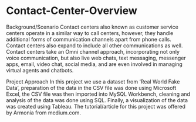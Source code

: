 # Contact-Center-Overview
Background/Scenario
Contact centers also known as customer service centers operate in a similar way to call centers, however, they handle additional forms of communication channels apart from phone calls. Contact centers also expand to include all other communications as well. Contact centers take an Omni channel approach, incorporating not only voice communication, but also live web chats, text messaging, messenger apps, email, video chat, social media, and are even involved in managing virtual agents and chatbots.

Project Approach
In this project we use a dataset from ‘Real World Fake Data’, preparation of the data in the CSV file was done using Microsoft Excel, the CSV file was then imported into MySQL Workbench, cleaning and analysis of the data was done using SQL. Finally, a visualization of the data was created using Tableau. The tutorial/article for this project was offered by Armonia from medium.com.

